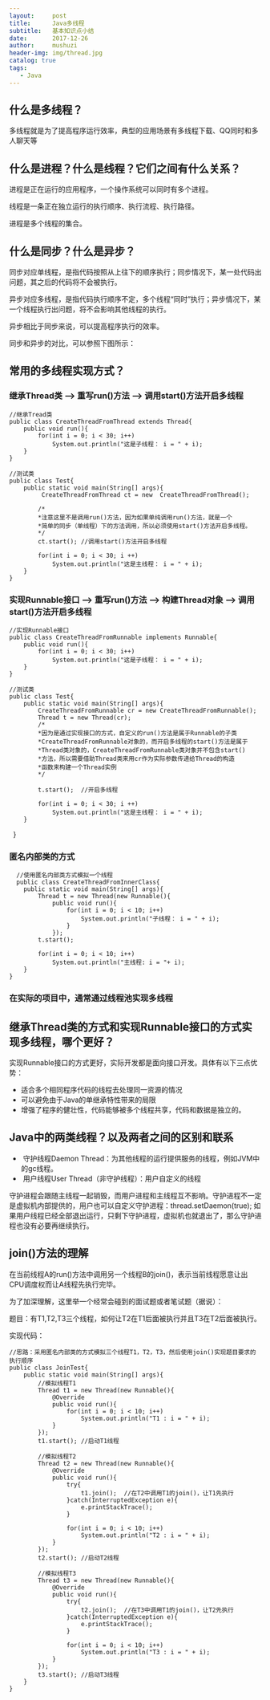 ```yaml
---
layout:     post
title:      Java多线程
subtitle:   基本知识点小结
date:       2017-12-26
author:     mushuzi
header-img: img/thread.jpg
catalog: true
tags:
   - Java
---
```


## 什么是多线程？
多线程就是为了提高程序运行效率，典型的应用场景有多线程下载、QQ同时和多人聊天等

## 什么是进程？什么是线程？它们之间有什么关系？
 进程是正在运行的应用程序，一个操作系统可以同时有多个进程。
 
 线程是一条正在独立运行的执行顺序、执行流程、执行路径。
 
 进程是多个线程的集合。
 
 ## 什么是同步？什么是异步？
 同步对应单线程，是指代码按照从上往下的顺序执行；同步情况下，某一处代码出问题，其之后的代码将不会被执行。
 
 异步对应多线程，是指代码执行顺序不定，多个线程“同时”执行；异步情况下，某一个线程执行出问题，将不会影响其他线程的执行。
 
 异步相比于同步来说，可以提高程序执行的效率。
 
 同步和异步的对比，可以参照下图所示：
 
 ## 常用的多线程实现方式？
 ### 继承Thread类 --> 重写run()方法 --> 调用start()方法开启多线程
 
    //继承Tread类
    public class CreateThreadFromThread extends Thread{
        public void run(){
            for(int i = 0; i < 30; i++)
                System.out.println("这是子线程： i = " + i);
        }
    }
    
    //测试类
    public class Test{
        public static void main(String[] args){
             CreateThreadFromThread ct = new  CreateThreadFromThread();
            
            /*
            *注意这里不是调用run()方法，因为如果单纯调用run()方法，就是一个
            *简单的同步（单线程）下的方法调用，所以必须使用start()方法开启多线程。
            */
            ct.start(); //调用start()方法开启多线程
            
            for(int i = 0; i < 30; i ++)
                System.out.println("这是主线程： i = " + i);
        }
    }
    
 ### 实现Runnable接口 --> 重写run()方法 --> 构建Thread对象 --> 调用start()方法开启多线程
 
    //实现Runnable接口
    public class CreateThreadFromRunnable implements Runnable{
        public void run(){
            for(int i = 0; i < 30; i++)
                System.out.println("这是子线程： i = " + i);
        }
    }
    
    //测试类
    public class Test{
        public static void main(String[] args){
            CreateThreadFromRunnable cr = new CreateThreadFromRunnable();
            Thread t = new Thread(cr);  
            /*
            *因为是通过实现接口的方式，自定义的run()方法是属于Runnable的子类
            *CreateThreadFromRunnable对象的，而开启多线程的start()方法是属于
            *Thread类对象的，CreateThreadFromRunnable类对象并不包含start()
            *方法，所以需要借助Thread类来用cr作为实际参数传递给Thread的构造
            *函数来构建一个Thread实例
            */
            
            t.start();  //开启多线程
            
            for(int i = 0; i < 30; i ++)
                System.out.println("这是主线程： i = " + i);
        }
    }
    
### 匿名内部类的方式

      //使用匿名内部类方式模拟一个线程
      public class CreateThreadFromInnerClass{
        public static void main(String[] args){
            Thread t = new Thread(new Runnable(){
        	    public void run(){
        		    for(int i = 0; i < 10; i++)
        			    System.out.println("子线程： i = " + i);
        		    }         
        	    });
            t.start();
        
            for(int i = 0; i < 10; i++)
        	    System.out.println("主线程: i = "+ i);
        }
    }
      
### 在实际的项目中，通常通过线程池实现多线程
## 继承Thread类的方式和实现Runnable接口的方式实现多线程，哪个更好？
实现Runnable接口的方式更好，实际开发都是面向接口开发。具体有以下三点优势：

*   适合多个相同程序代码的线程去处理同一资源的情况
*   可以避免由于Java的单继承特性带来的局限
*   增强了程序的健壮性，代码能够被多个线程共享，代码和数据是独立的。

## Java中的两类线程？以及两者之间的区别和联系
*  守护线程Daemon Thread：为其他线程的运行提供服务的线程，例如JVM中的gc线程。
*  用户线程User Thread（非守护线程）：用户自定义的线程

守护进程会跟随主线程一起销毁，而用户进程和主线程互不影响。守护进程不一定是虚拟机内部提供的，用户也可以自定义守护进程：thread.setDaemon(true);
如果用户线程已经全部退出运行，只剩下守护进程，虚拟机也就退出了，那么守护进程也没有必要再继续执行。

## join()方法的理解
在当前线程A的run()方法中调用另一个线程B的join()，表示当前线程愿意让出CPU调度权而让A线程先执行完毕。

为了加深理解，这里举一个经常会碰到的面试题或者笔试题（据说）：

题目：有T1,T2,T3三个线程，如何让T2在T1后面被执行并且T3在T2后面被执行。

实现代码：

    //思路：采用匿名内部类的方式模拟三个线程T1，T2，T3，然后使用join()实现题目要求的执行顺序
    public class JoinTest{
        public static void main(String[] args){
            //模拟线程T1
            Thread t1 = new Thread(new Runnable(){
                @Override
                public void run(){
                    for(int i = 0; i < 10; i++)
                        System.out.println("T1 : i = " + i);
                }
            });
            t1.start(); //启动T1线程
            
            //模拟线程T2
            Thread t2 = new Thread(new Runnable(){
                @Override
                public void run(){
                    try{
                        t1.join();  //在T2中调用T1的join()，让T1先执行
                    }catch(InterruptedException e){
                        e.printStackTrace();
                    }
                    
                    for(int i = 0; i < 10; i++)
                        System.out.println("T2 : i = " + i);
                }
            });
            t2.start(); //启动T2线程
            
            //模拟线程T3
            Thread t3 = new Thread(new Runnable(){
                @Override
                public void run(){
                    try{
                        t2.join();  //在T3中调用T1的join()，让T2先执行
                    }catch(InterruptedException e){
                        e.printStackTrace();
                    }
                    
                    for(int i = 0; i < 10; i++)
                        System.out.println("T3 : i = " + i);
                }
            });
            t3.start(); //启动T3线程
        }
    }
    
